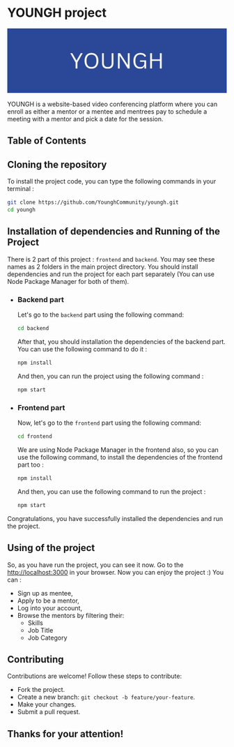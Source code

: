 # YOUNGH project
![](./readme_images/youngh_cover.jpg)

YOUNGH is a website-based video conferencing platform where you can enroll as either a mentor or a mentee and mentrees pay to schedule a meeting with a mentor and pick a date for the session.

## Table of Contents

## Cloning the repository 
To install the project code, you can type the following commands in your terminal : 

```sh
git clone https://github.com/YounghCommunity/youngh.git
cd youngh
```

## Installation of dependencies and Running of the Project
There is 2 part of this project : `frontend` and `backend`. You may see these names as 2 folders in the main project directory. You should install dependencies and run the project for each part separately (You can use Node Package Manager for both of them). 

* ### Backend part  
    Let's go to the `backend` part using the following command: 

    ```sh
    cd backend
    ```

    After that, you should installation the dependencies of the backend part. You can use the following command to do it : 

    ```sh
    npm install
    ```

    And then, you can run the project using the following command : 

    ```sh
    npm start
    ```

* ### Frontend part 
    Now, let's go to the `frontend` part using the following command: 
    ```sh
    cd frontend
    ```

    We are using Node Package Manager in the frontend also, so you can use the following command, to install the dependencies of the frontend part too : 
    ```sh
    npm install
    ```

    And then, you can use the following command to run the project : 
    ```sh 
    npm start 
    ``` 

Congratulations, you have successfully installed the dependencies and run the project.

## Using of the project
So, as you have run the project, you can see it now. Go to the <a href="http://localhost:3000">http://localhost:3000</a> in your browser. Now you can enjoy the project :) You can : 
* Sign up as mentee, 
* Apply to be a mentor, 
* Log into your account,
* Browse the mentors by filtering their: 
    * Skills
    * Job Title
    * Job Category

## Contributing 
Contributions are welcome! Follow these steps to contribute:
* Fork the project.
* Create a new branch: `git checkout -b feature/your-feature`.
* Make your changes.
* Submit a pull request.

## Thanks for your attention! 
